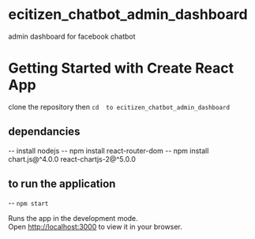 # ecitizen_chatbot_admin_dashboard
admin dashboard for facebook chatbot

# Getting Started with Create React App
clone the repository then `cd  to ecitizen_chatbot_admin_dashboard`

## dependancies
-- install nodejs
-- npm install react-router-dom
-- npm install chart.js@^4.0.0 react-chartjs-2@^5.0.0

## to run the application
-- `npm start`

Runs the app in the development mode.\
Open [http://localhost:3000](http://localhost:3000) to view it in your browser.
